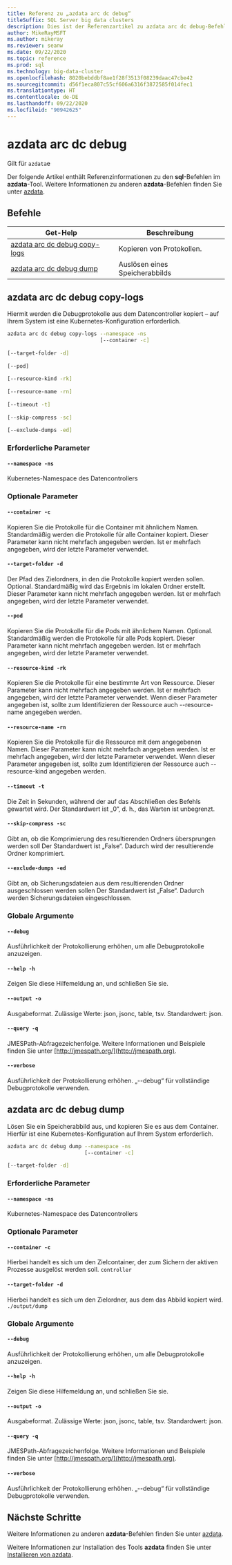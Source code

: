 ```yaml
---
title: Referenz zu „azdata arc dc debug“
titleSuffix: SQL Server big data clusters
description: Dies ist der Referenzartikel zu azdata arc dc debug-Befehlen.
author: MikeRayMSFT
ms.author: mikeray
ms.reviewer: seanw
ms.date: 09/22/2020
ms.topic: reference
ms.prod: sql
ms.technology: big-data-cluster
ms.openlocfilehash: 8020bebddbf8ae1f28f3513f08239daac47cbe42
ms.sourcegitcommit: d56f1eca807c55cf606a6316f3872585f014fec1
ms.translationtype: HT
ms.contentlocale: de-DE
ms.lasthandoff: 09/22/2020
ms.locfileid: "90942625"
---
```

# <a name="azdata-arc-dc-debug"></a>azdata arc dc debug

Gilt für `azdata`e

Der folgende Artikel enthält Referenzinformationen zu den **sql**-Befehlen im **azdata**-Tool. Weitere Informationen zu anderen **azdata**-Befehlen finden Sie unter [azdata](reference-azdata.md).

## <a name="commands"></a>Befehle

|Get-Help|Beschreibung|
| --- | --- |
[azdata arc dc debug copy-logs](#azdata-arc-dc-debug-copy-logs) | Kopieren von Protokollen.
[azdata arc dc debug dump](#azdata-arc-dc-debug-dump) | Auslösen eines Speicherabbilds
## <a name="azdata-arc-dc-debug-copy-logs"></a>azdata arc dc debug copy-logs
Hiermit werden die Debugprotokolle aus dem Datencontroller kopiert – auf Ihrem System ist eine Kubernetes-Konfiguration erforderlich.
```bash
azdata arc dc debug copy-logs --namespace -ns 
                              [--container -c]  
                              
[--target-folder -d]  
                              
[--pod]  
                              
[--resource-kind -rk]  
                              
[--resource-name -rn]  
                              
[--timeout -t]  
                              
[--skip-compress -sc]  
                              
[--exclude-dumps -ed]
```
### <a name="required-parameters"></a>Erforderliche Parameter
#### `--namespace -ns`
Kubernetes-Namespace des Datencontrollers
### <a name="optional-parameters"></a>Optionale Parameter
#### `--container -c`
Kopieren Sie die Protokolle für die Container mit ähnlichem Namen. Standardmäßig werden die Protokolle für alle Container kopiert. Dieser Parameter kann nicht mehrfach angegeben werden. Ist er mehrfach angegeben, wird der letzte Parameter verwendet.
#### `--target-folder -d`
Der Pfad des Zielordners, in den die Protokolle kopiert werden sollen. Optional. Standardmäßig wird das Ergebnis im lokalen Ordner erstellt.  Dieser Parameter kann nicht mehrfach angegeben werden. Ist er mehrfach angegeben, wird der letzte Parameter verwendet.
#### `--pod`
Kopieren Sie die Protokolle für die Pods mit ähnlichem Namen. Optional. Standardmäßig werden die Protokolle für alle Pods kopiert. Dieser Parameter kann nicht mehrfach angegeben werden. Ist er mehrfach angegeben, wird der letzte Parameter verwendet.
#### `--resource-kind -rk`
Kopieren Sie die Protokolle für eine bestimmte Art von Ressource. Dieser Parameter kann nicht mehrfach angegeben werden. Ist er mehrfach angegeben, wird der letzte Parameter verwendet. Wenn dieser Parameter angegeben ist, sollte zum Identifizieren der Ressource auch --resource-name angegeben werden.
#### `--resource-name -rn`
Kopieren Sie die Protokolle für die Ressource mit dem angegebenen Namen. Dieser Parameter kann nicht mehrfach angegeben werden. Ist er mehrfach angegeben, wird der letzte Parameter verwendet. Wenn dieser Parameter angegeben ist, sollte zum Identifizieren der Ressource auch --resource-kind angegeben werden.
#### `--timeout -t`
Die Zeit in Sekunden, während der auf das Abschließen des Befehls gewartet wird. Der Standardwert ist „0“, d. h., das Warten ist unbegrenzt.
#### `--skip-compress -sc`
Gibt an, ob die Komprimierung des resultierenden Ordners übersprungen werden soll Der Standardwert ist „False“. Dadurch wird der resultierende Ordner komprimiert.
#### `--exclude-dumps -ed`
Gibt an, ob Sicherungsdateien aus dem resultierenden Ordner ausgeschlossen werden sollen Der Standardwert ist „False“. Dadurch werden Sicherungsdateien eingeschlossen.
### <a name="global-arguments"></a>Globale Argumente
#### `--debug`
Ausführlichkeit der Protokollierung erhöhen, um alle Debugprotokolle anzuzeigen.
#### `--help -h`
Zeigen Sie diese Hilfemeldung an, und schließen Sie sie.
#### `--output -o`
Ausgabeformat.  Zulässige Werte: json, jsonc, table, tsv.  Standardwert: json.
#### `--query -q`
JMESPath-Abfragezeichenfolge. Weitere Informationen und Beispiele finden Sie unter [http://jmespath.org/](http://jmespath.org).
#### `--verbose`
Ausführlichkeit der Protokollierung erhöhen. „--debug“ für vollständige Debugprotokolle verwenden.
## <a name="azdata-arc-dc-debug-dump"></a>azdata arc dc debug dump
Lösen Sie ein Speicherabbild aus, und kopieren Sie es aus dem Container. Hierfür ist eine Kubernetes-Konfiguration auf Ihrem System erforderlich.
```bash
azdata arc dc debug dump --namespace -ns 
                         [--container -c]  
                         
[--target-folder -d]
```
### <a name="required-parameters"></a>Erforderliche Parameter
#### `--namespace -ns`
Kubernetes-Namespace des Datencontrollers
### <a name="optional-parameters"></a>Optionale Parameter
#### `--container -c`
Hierbei handelt es sich um den Zielcontainer, der zum Sichern der aktiven Prozesse ausgelöst werden soll.
`controller`
#### `--target-folder -d`
Hierbei handelt es sich um den Zielordner, aus dem das Abbild kopiert wird. `./output/dump`
### <a name="global-arguments"></a>Globale Argumente
#### `--debug`
Ausführlichkeit der Protokollierung erhöhen, um alle Debugprotokolle anzuzeigen.
#### `--help -h`
Zeigen Sie diese Hilfemeldung an, und schließen Sie sie.
#### `--output -o`
Ausgabeformat.  Zulässige Werte: json, jsonc, table, tsv.  Standardwert: json.
#### `--query -q`
JMESPath-Abfragezeichenfolge. Weitere Informationen und Beispiele finden Sie unter [http://jmespath.org/](http://jmespath.org).
#### `--verbose`
Ausführlichkeit der Protokollierung erhöhen. „--debug“ für vollständige Debugprotokolle verwenden.

## <a name="next-steps"></a>Nächste Schritte

Weitere Informationen zu anderen **azdata**-Befehlen finden Sie unter [azdata](reference-azdata.md). 

Weitere Informationen zur Installation des Tools **azdata** finden Sie unter [Installieren von azdata](..\install\deploy-install-azdata.md).

